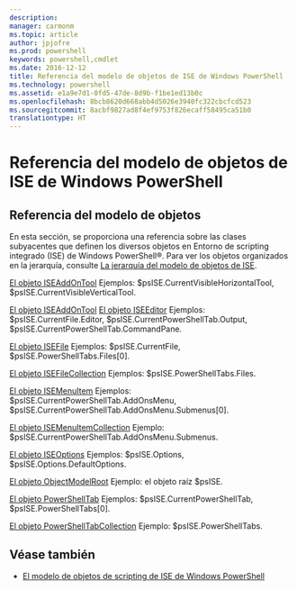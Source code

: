 ```yaml
---
description: 
manager: carmonm
ms.topic: article
author: jpjofre
ms.prod: powershell
keywords: powershell,cmdlet
ms.date: 2016-12-12
title: Referencia del modelo de objetos de ISE de Windows PowerShell
ms.technology: powershell
ms.assetid: e1a9e7d1-0fd5-47de-8d9b-f1be1ed13b0c
ms.openlocfilehash: 8bcb8620d668abb4d5026e3940fc322cbcfcd523
ms.sourcegitcommit: 8acbf9827ad8f4ef9753f826ecaff58495ca51b0
translationtype: HT
---
```

# <a name="windows-powershell-ise-object-model-reference"></a>Referencia del modelo de objetos de ISE de Windows PowerShell
  
## <a name="object-model-reference"></a>Referencia del modelo de objetos
 En esta sección, se proporciona una referencia sobre las clases subyacentes que definen los diversos objetos en Entorno de scripting integrado (ISE) de Windows PowerShell®. Para ver los objetos organizados en la jerarquía, consulte [La jerarquía del modelo de objetos de ISE](The-ISE-Object-Model-Hierarchy.md).

 [El objeto ISEAddOnTool](The-ISEAddOnTool-Object.md)
 Ejemplos: $psISE.CurrentVisibleHorizontalTool, $psISE.CurrentVisibleVerticalTool.

 [El objeto ISEAddOnTool](The-ISEAddOnTool-Object.md)
  [El objeto ISEEditor](The-ISEEditor-Object.md)
 Ejemplos: $psISE.CurrentFile.Editor, $psISE.CurrentPowerShellTab.Output, $psISE.CurrentPowerShellTab.CommandPane.

 [El objeto ISEFile](The-ISEFile-Object.md)
 Ejemplos: $psISE.CurrentFile, $psISE.PowerShellTabs.Files\[0\].

 [El objeto ISEFileCollection](The-ISEFileCollection-Object.md)
 Ejemplos: $psISE.PowerShellTabs.Files.

 [El objeto ISEMenuItem](The-ISEMenuItem-Object.md)
 Ejemplos: $psISE.CurrentPowerShellTab.AddOnsMenu, $psISE.CurrentPowerShellTab.AddOnsMenu.Submenus\[0\].

 [El objeto ISEMenuItemCollection](The-ISEMenuItemCollection-Object.md)
 Ejemplo: $psISE.CurrentPowerShellTab.AddOnsMenu.Submenus.

 [El objeto ISEOptions](The-ISEOptions-Object.md)
 Ejemplos: $psISE.Options, $psISE.Options.DefaultOptions.

 [El objeto ObjectModelRoot](The-ObjectModelRoot-Object.md)
 Ejemplo: el objeto raíz $psISE.

 [El objeto PowerShellTab](The-PowerShellTab-Object.md)
 Ejemplos: $psISE.CurrentPowerShellTab, $psISE.PowerShellTabs\[0\].

 [El objeto PowerShellTabCollection](The-PowerShellTabCollection-Object.md)
 Ejemplo: $psISE.PowerShellTabs.

## <a name="see-also"></a>Véase también
- [El modelo de objetos de scripting de ISE de Windows PowerShell](The-Windows-PowerShell-ISE-Scripting-Object-Model.md)

  
